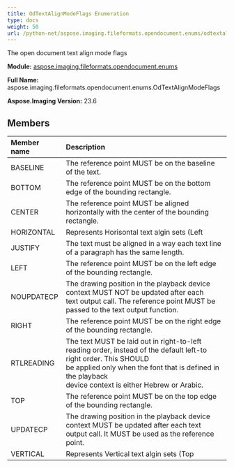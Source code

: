 ```yaml
---
title: OdTextAlignModeFlags Enumeration
type: docs
weight: 50
url: /python-net/aspose.imaging.fileformats.opendocument.enums/odtextalignmodeflags/
---
```


The open document text align mode flags

**Module:** [aspose.imaging.fileformats.opendocument.enums](/imaging/python-net/aspose.imaging.fileformats.opendocument.enums/)

**Full Name:** aspose.imaging.fileformats.opendocument.enums.OdTextAlignModeFlags

**Aspose.Imaging Version:** 23.6

## **Members**
| **Member name** | **Description** |
| :- | :- |
| BASELINE | The reference point MUST be on the baseline of the text. |
| BOTTOM | The reference point MUST be on the bottom edge of the bounding rectangle. |
| CENTER | The reference point MUST be aligned horizontally with the center of the bounding rectangle. |
| HORIZONTAL | Represents Horisontal text algin sets (Left | Right | Center) |
| JUSTIFY | The text must be aligned in a way each text line of a paragraph has the same length. |
| LEFT | The reference point MUST be on the left edge of the bounding rectangle. |
| NOUPDATECP | The drawing position in the playback device context MUST NOT be updated after each<br/>                text output call. The reference point MUST be passed to the text output function. |
| RIGHT | The reference point MUST be on the right edge of the bounding rectangle. |
| RTLREADING | The text MUST be laid out in right-to-left reading order, instead of the default left-to right order. This SHOULD<br/>                be applied only when the font that is defined in the playback<br/>                device context is either Hebrew or Arabic. |
| TOP | The reference point MUST be on the top edge of the bounding rectangle. |
| UPDATECP | The drawing position in the playback device context MUST be updated after each text<br/>                output call. It MUST be used as the reference point. |
| VERTICAL | Represents Vertical text algin sets (Top | Bottom | Baseline) |
